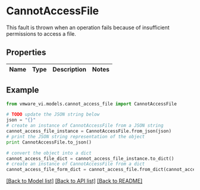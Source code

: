 # CannotAccessFile

This fault is thrown when an operation fails because of insufficient permissions to access a file. 

## Properties
Name | Type | Description | Notes
------------ | ------------- | ------------- | -------------

## Example

```python
from vmware_vi.models.cannot_access_file import CannotAccessFile

# TODO update the JSON string below
json = "{}"
# create an instance of CannotAccessFile from a JSON string
cannot_access_file_instance = CannotAccessFile.from_json(json)
# print the JSON string representation of the object
print CannotAccessFile.to_json()

# convert the object into a dict
cannot_access_file_dict = cannot_access_file_instance.to_dict()
# create an instance of CannotAccessFile from a dict
cannot_access_file_form_dict = cannot_access_file.from_dict(cannot_access_file_dict)
```
[[Back to Model list]](../README.md#documentation-for-models) [[Back to API list]](../README.md#documentation-for-api-endpoints) [[Back to README]](../README.md)


